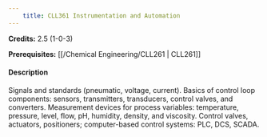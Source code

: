 ```yaml
---
    title: CLL361 Instrumentation and Automation
---
```

**Credits:** 2.5 (1-0-3)



**Prerequisites:** [[/Chemical Engineering/CLL261 | CLL261]]

#### Description 
Signals and standards (pneumatic, voltage, current). Basics of control loop components: sensors, transmitters, transducers, control valves, and converters. Measurement devices for process variables: temperature, pressure, level, flow, pH, humidity, density, and viscosity. Control valves, actuators, positioners; computer-based control systems: PLC, DCS, SCADA.